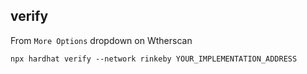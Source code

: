 ## verify

From `More Options` dropdown on Wtherscan

```
npx hardhat verify --network rinkeby YOUR_IMPLEMENTATION_ADDRESS
```
